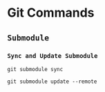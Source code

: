 # Git Commands

## `Submodule` 

### `Sync and Update Submodule` 

`git submodule sync`

`git submodule update --remote`

